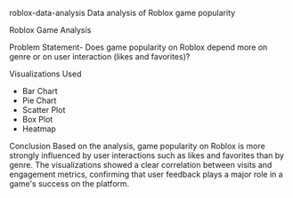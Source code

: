 roblox-data-analysis
Data analysis of Roblox game popularity

Roblox Game Analysis

Problem Statement- Does game popularity on Roblox depend more on genre or on user interaction (likes and favorites)?

Visualizations Used
- Bar Chart
- Pie Chart
- Scatter Plot
- Box Plot
- Heatmap

Conclusion
Based on the analysis, game popularity on Roblox is more strongly influenced by user interactions such as likes and favorites than by genre. The visualizations showed a clear correlation between visits and engagement metrics, confirming that user feedback plays a major role in a game's success on the platform.
